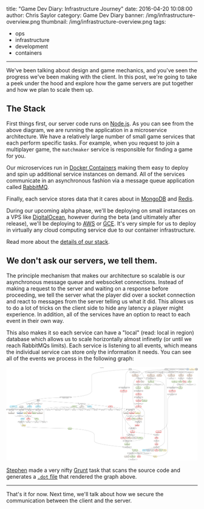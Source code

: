 title: "Game Dev Diary: Infrastructure Journey"
date: 2016-04-20 10:08:00
author: Chris Saylor
category: Game Dev Diary
banner: /img/infrastructure-overview.png
thumbnail: /img/infrastructure-overview.png
tags:
  - ops
  - infrastructure
  - development
  - containers
---

We've been talking about design and game mechanics, and you've seen the progress we've been making with the client. In this post, we're going to take a peek under the hood and explore how the game servers are put together and how we plan to scale them up.

<!--more-->

## The Stack

First things first, our server code runs on [Node.js](https://nodejs.org). As you can see from the above diagram, we are running the application in a microservice architecture. We have a relatively large number of small game services that each perform specific tasks. For example, when you request to join a multiplayer game, the `matchmaker` service is responsible for finding a game for you. 

Our microservices run in [Docker Containers](https://www.docker.com/) making them easy to deploy and spin up additional service instances on demand. All of the services communicate in an asynchronous fashion via a message queue application called [RabbitMQ](https://www.rabbitmq.com/).

Finally, each service stores data that it cares about in [MongoDB](https://www.mongodb.org/) and [Redis](http://redis.io/).

During our upcoming alpha phase, we'll be deploying on small instances on a VPS like [DigitalOcean](https://www.digitalocean.com/), however during the beta (and ultimately after release), we'll be deploying to [AWS](http://aws.amazon.com/) or [GCE](https://cloud.google.com/compute/). It's very simple for us to deploy in virtually any cloud computing service due to our container infrastructure.

Read more about the [details of our stack](http://stackshare.io/cjsaylor/rockgolem).

## We don't ask our servers, we tell them.

The principle mechanism that makes our architecture so scalable is our asynchronous message queue and websocket connections. Instead of making a request to the server and waiting on a response before proceeding, we tell the server what the player did over a socket connection and react to messages from the server telling us what it did. This allows us to do a lot of tricks on the client side to hide any latency a player might experience. In addition, all of the services have an option to react to each event in their own way.

This also makes it so each service can have a "local" (read: local in region) database which allows us to scale horizontally almost infinetly (or until we reach RabbitMQs limits). Each service is listening to all events, which means the individual service can store only the information it needs. You can see all of the events we process in the following graph:

![All events emitted and listened to by all game services.](/img/event-graph.png)

[Stephen](https://twitter.com/young_steveo) made a very nifty [Grunt](http://gruntjs.com/) task that scans the source code and generates a [`.dot` file](https://en.wikipedia.org/wiki/Graphviz) that rendered the graph above.

---

That's it for now. Next time, we'll talk about how we secure the communication between the client and the server.


